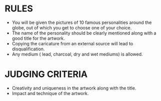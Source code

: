 <!-- TITLE: A Loaded Potrait -->
<!-- SUBTITLE: Cartoon-ize your face-->

# RULES
* You will be given the pictures of 10 famous personalities around the globe, out of which you get to choose one of your choice.
* The name of the personality should be clearly mentioned along with a good title for the artwork.
* Copying the caricature from an external source will lead to disqualification.
* Any medium ( lead, charcoal, dry and wet mediums) is allowed.

# JUDGING CRITERIA

* Creativity and uniqueness in the artwork along with the title.
* Impact and technique of the artwork.